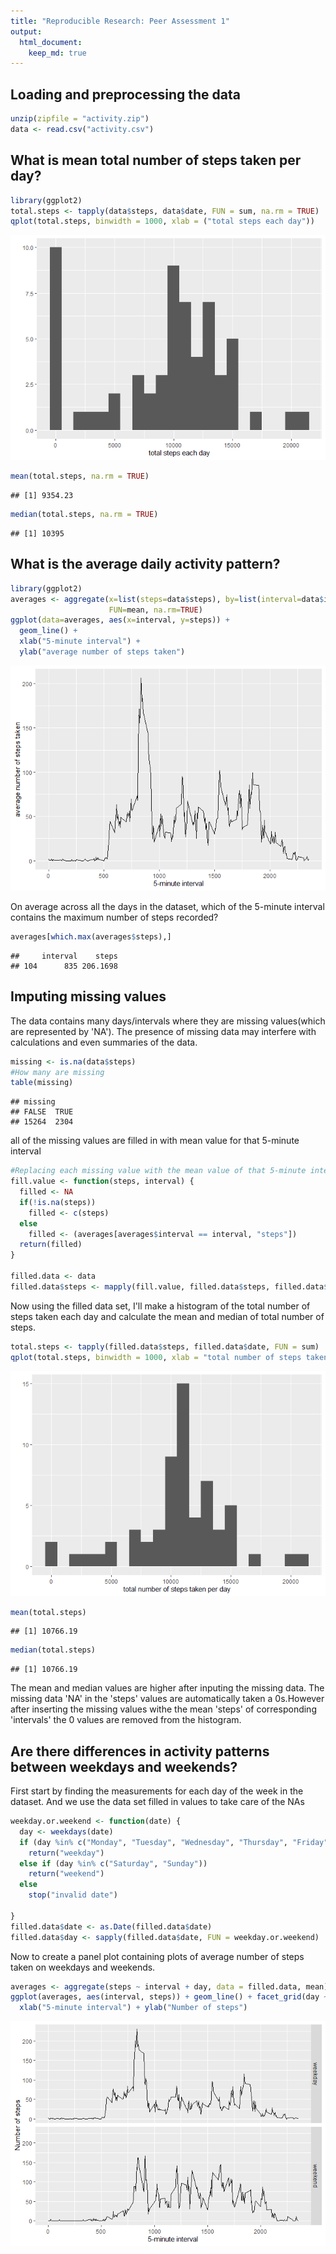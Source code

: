 ```yaml
---
title: "Reproducible Research: Peer Assessment 1"
output: 
  html_document:
    keep_md: true
---
```



## Loading and preprocessing the data

```r
unzip(zipfile = "activity.zip")
data <- read.csv("activity.csv")
```

## What is mean total number of steps taken per day?

```r
library(ggplot2)
total.steps <- tapply(data$steps, data$date, FUN = sum, na.rm = TRUE)
qplot(total.steps, binwidth = 1000, xlab = ("total steps each day"))
```

![](PA1_template_files/figure-html/unnamed-chunk-2-1.png)<!-- -->

```r
mean(total.steps, na.rm = TRUE)
```

```
## [1] 9354.23
```

```r
median(total.steps, na.rm = TRUE)
```

```
## [1] 10395
```


## What is the average daily activity pattern?

```r
library(ggplot2)
averages <- aggregate(x=list(steps=data$steps), by=list(interval=data$interval), 
                      FUN=mean, na.rm=TRUE)
ggplot(data=averages, aes(x=interval, y=steps)) +
  geom_line() +
  xlab("5-minute interval") +
  ylab("average number of steps taken")
```

![](PA1_template_files/figure-html/unnamed-chunk-3-1.png)<!-- -->

On average across all the days in the dataset, which of the 5-minute interval contains the maximum number of steps recorded?

```r
averages[which.max(averages$steps),]
```

```
##     interval    steps
## 104      835 206.1698
```


## Imputing missing values
The data contains many days/intervals where they are missing values(which are represented by 'NA'). The presence of missing data may interfere with calculations and even summaries of the data.


```r
missing <- is.na(data$steps)
#How many are missing
table(missing)
```

```
## missing
## FALSE  TRUE 
## 15264  2304
```

all of the missing values are filled in with mean value for that 5-minute interval


```r
#Replacing each missing value with the mean value of that 5-minute interval
fill.value <- function(steps, interval) {
  filled <- NA
  if(!is.na(steps))
    filled <- c(steps)
  else
    filled <- (averages[averages$interval == interval, "steps"])
  return(filled)
}

filled.data <- data
filled.data$steps <- mapply(fill.value, filled.data$steps, filled.data$interval)
```
Now using the filled data set, I'll make a histogram of the total number of steps taken each day and calculate the mean and median of total number of steps.


```r
total.steps <- tapply(filled.data$steps, filled.data$date, FUN = sum)
qplot(total.steps, binwidth = 1000, xlab = "total number of steps taken per day")
```

![](PA1_template_files/figure-html/unnamed-chunk-7-1.png)<!-- -->

```r
mean(total.steps)
```

```
## [1] 10766.19
```

```r
median(total.steps)
```

```
## [1] 10766.19
```
The mean and median values are higher after inputing the missing data. The missing data 'NA' in the 'steps' values are automatically taken a 0s.However after inserting the missing values withe the mean 'steps' of corresponding 'intervals' the 0 values are removed from the histogram.


## Are there differences in activity patterns between weekdays and weekends?

First start by finding the measurements for each day of the week in the dataset. And we use the data set filled in values to take care of the NAs


```r
weekday.or.weekend <- function(date) {
  day <- weekdays(date)
  if (day %in% c("Monday", "Tuesday", "Wednesday", "Thursday", "Friday"))
    return("weekday")
  else if (day %in% c("Saturday", "Sunday"))
    return("weekend")
  else
    stop("invalid date")
  
}
filled.data$date <- as.Date(filled.data$date)
filled.data$day <- sapply(filled.data$date, FUN = weekday.or.weekend)
```

Now to create a panel plot containing plots of average number of steps taken on weekdays and weekends.


```r
averages <- aggregate(steps ~ interval + day, data = filled.data, mean)
ggplot(averages, aes(interval, steps)) + geom_line() + facet_grid(day ~ .) + 
  xlab("5-minute interval") + ylab("Number of steps")
```

![](PA1_template_files/figure-html/unnamed-chunk-9-1.png)<!-- -->

